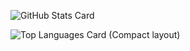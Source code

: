 
![GitHub Stats Card](https://github-readme-stats.vercel.app/api?username=mnagaku&count_private=true&theme=dracula&show_icons=true)

![Top Languages Card (Compact layout)](https://github-readme-stats.vercel.app/api/top-langs/?username=mnagaku&layout=compact&count_private=true&theme=dracula)
